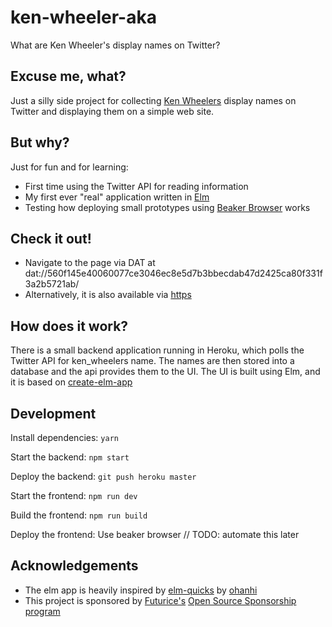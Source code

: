 # ken-wheeler-aka

What are Ken Wheeler's display names on Twitter?

## Excuse me, what?

Just a silly side project for collecting [Ken Wheelers](https://twitter.com/ken_wheeler/) display names on Twitter and displaying them on a simple web site.

## But why?

Just for fun and for learning:

- First time using the Twitter API for reading information
- My first ever "real" application written in [Elm](http://elm-lang.org/)
- Testing how deploying small prototypes using [Beaker Browser](https://beakerbrowser.com/) works

## Check it out!

- Navigate to the page via DAT at dat://560f145e40060077ce3046ec8e5d7b3bbecdab47d2425ca80f331f3a2b5721ab/
- Alternatively, it is also available via [https](https://ken-wheeler-aka.hashbase.io/)

## How does it work?

There is a small backend application running in Heroku, which polls the Twitter API for ken_wheelers name.
The names are then stored into a database and the api provides them to the UI.
The UI is built using Elm, and it is based on [create-elm-app](https://github.com/halfzebra/create-elm-app)

## Development

Install dependencies: `yarn`

Start the backend: `npm start`

Deploy the backend: `git push heroku master`

Start the frontend: `npm run dev`

Build the frontend: `npm run build`

Deploy the frontend: Use beaker browser // TODO: automate this later

## Acknowledgements

- The elm app is heavily inspired by [elm-quicks](https://github.com/ohanhi/elm-quicks/) by [ohanhi](https://github.com/ohanhi/)
- This project is sponsored by [Futurice's](https://futurice.com/) [Open Source Sponsorship program](http://spiceprogram.org/oss-sponsorship)
